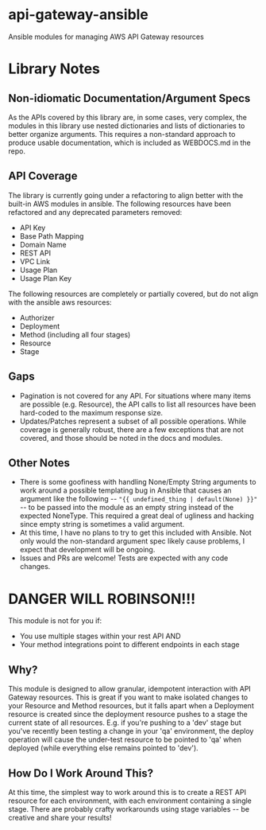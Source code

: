 # api-gateway-ansible
Ansible modules for managing AWS API Gateway resources

# Library Notes

## Non-idiomatic Documentation/Argument Specs

As the APIs covered by this library are, in some cases, very complex, the
modules in this library use nested dictionaries and lists of dictionaries
to better organize arguments.  This requires a non-standard approach to
produce usable documentation, which is included as WEBDOCS.md in the repo.

## API Coverage

The library is currently going under a refactoring to align better with
the built-in AWS modules in ansible. The following resources have been
refactored and any deprecated parameters removed:

- API Key
- Base Path Mapping
- Domain Name
- REST API
- VPC Link
- Usage Plan
- Usage Plan Key

The following resources are completely or partially covered, but do not
align with the ansible aws resources:

- Authorizer
- Deployment
- Method (including all four stages)
- Resource
- Stage

## Gaps

- Pagination is not covered for any API.  For situations where many items
  are possible (e.g. Resource), the API calls to list all resources have
  been hard-coded to the maximum response size.
- Updates/Patches represent a subset of all possible operations.  While
  coverage is generally robust, there are a few exceptions that are not
  covered, and those should be noted in the docs and modules.

## Other Notes

- There is some goofiness with handling None/Empty String arguments to work
  around a possible templating bug in Ansible that causes an argument like
  the following -- `"{{ undefined_thing | default(None) }}"` -- to be passed
  into the module as an empty string instead of the expected NoneType.  This
  required a great deal of ugliness and hacking since empty string is
  sometimes a valid argument.
- At this time, I have no plans to try to get this included with Ansible.
  Not only would the non-standard argument spec likely cause problems,
  I expect that development will be ongoing.
- Issues and PRs are welcome!  Tests are expected with any code changes.

# DANGER WILL ROBINSON!!!

This module is not for you if:
- You use multiple stages within your rest API
AND
- Your method integrations point to different endpoints in each stage

## Why?

This module is designed to allow granular, idempotent interaction with API
Gateway resources.  This is great if you want to make isolated changes to
your Resource and Method resources, but it falls apart when a Deployment
resource is created since the deployment resource pushes to a stage the current
state of all resources.  E.g. if you're pushing to a 'dev' stage but you've
recently been testing a change in your 'qa' environment, the deploy operation
will cause the under-test resource to be pointed to 'qa' when deployed (while
everything else remains pointed to 'dev').

## How Do I Work Around This?

At this time, the simplest way to work around this is to create a REST API
resource for each environment, with each environment containing a single
stage.  There are probably crafty workarounds using stage variables --
be creative and share your results!
